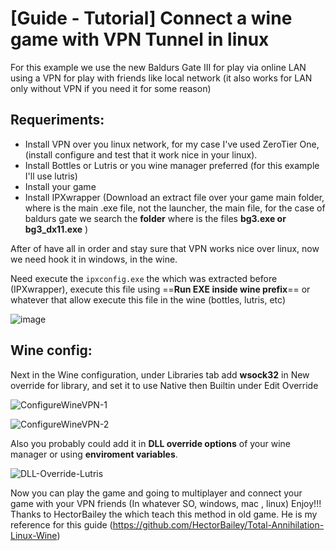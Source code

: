# [Guide - Tutorial] Connect a wine game with VPN Tunnel in linux

For this example we use the new Baldurs Gate III for play via online LAN using a VPN for play with friends like local network (it also works for LAN only without VPN if you need it for some reason)

## Requeriments:

- Install VPN over you linux network, for my case I've used ZeroTier One, (install configure and test that it work nice in your linux).
- Install Bottles or Lutris or you wine manager preferred (for this example I'll use lutris)
- Install your game
- Install IPXwrapper (Download an extract file over your game main folder, where is the main .exe file, not the launcher, the main file, for the case of baldurs gate we search the **folder** where is the files **bg3.exe or bg3_dx11.exe** )

After of have all in order and stay sure that VPN works nice over linux, now we need hook it in windows, in the wine.

Need execute the `ipxconfig.exe` the which was extracted before (IPXwrapper), execute this file using ==**Run EXE inside wine prefix**== or whatever that allow execute this file in the wine (bottles, lutris, etc)

![image](https://github.com/Milor123/Lutris-ZeroTier-Or-VPN/assets/14153649/d5f47b96-f240-44f1-9063-5e1745a175d7)

## Wine config:

Next in the Wine configuration, under Libraries tab add **wsock32** in New override for library, and set it to use Native then Builtin under Edit Override

![ConfigureWineVPN-1](https://github.com/Milor123/Lutris-ZeroTier-Or-VPN/assets/14153649/0f088875-e652-41eb-9a35-d3fac3bcec35)

![ConfigureWineVPN-2](https://github.com/Milor123/Lutris-ZeroTier-Or-VPN/assets/14153649/0b39af83-37e8-4b2b-ad14-7ab2be9d33ad)

Also you probably could add it in **DLL override options** of your wine manager or using **enviroment variables**.

![DLL-Override-Lutris](https://github.com/Milor123/Lutris-ZeroTier-Or-VPN/assets/14153649/b82206c6-542c-42cb-9ae9-2b620b9937a8)

Now you can play the game and going to multiplayer and connect your game with your VPN friends (In whatever SO, windows, mac , linux)
Enjoy!!!  Thanks to HectorBailey the which teach this method in old game. He is my reference for this guide (https://github.com/HectorBailey/Total-Annihilation-Linux-Wine)
